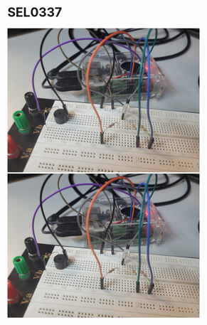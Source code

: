 # SEL0337
<img src="midia/20241125_170002.jpg" width="432"/> <img src="midia/20241125_170002.jpg" width="432"/>
